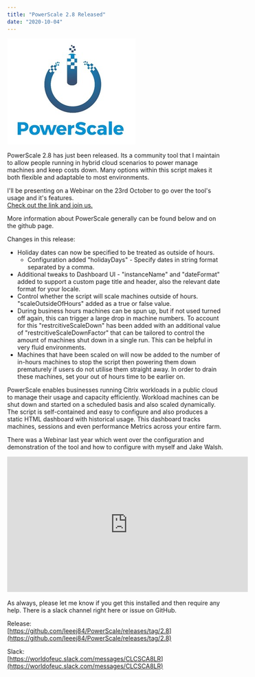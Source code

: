 ```yaml
---
title: "PowerScale 2.8 Released"
date: "2020-10-04"
---
```


![](images/053019_2115_CommunityPr1.jpg)

PowerScale 2.8 has just been released. Its a community tool that I maintain to allow people running in hybrid cloud scenarios to power manage machines and keep costs down. Many options within this script makes it both flexible and adaptable to most environments.

I'll be presenting on a Webinar on the 23rd October to go over the tool's usage and it's features.  
[Check out the link and join us.](https://www.mycugc.org/events/event-description?CalendarEventKey=b1cce94a-3bd3-4ba4-a062-3e29ba9920d6&Home=%2fevents%2fcalendar)

More information about PowerScale generally can be found below and on the github page.

Changes in this release:

- Holiday dates can now be specified to be treated as outside of hours.
    - Configuration added "holidayDays" - Specify dates in string format separated by a comma.
- Additional tweaks to Dashboard UI - "instanceName" and "dateFormat" added to support a custom page title and header, also the relevant date format for your locale.
- Control whether the script will scale machines outside of hours. "scaleOutsideOfHours" added as a true or false value.
- During business hours machines can be spun up, but if not used turned off again, this can trigger a large drop in machine numbers. To account for this "restrcitiveScaleDown" has been added with an additional value of "restrcitiveScaleDownFactor" that can be tailored to control the amount of machines shut down in a single run. This can be helpful in very fluid environments.
- Machines that have been scaled on will now be added to the number of in-hours machines to stop the script then powering them down prematurely if users do not utilise them straight away. In order to drain these machines, set your out of hours time to be earlier on.

PowerScale enables businesses running Citrix workloads in a public cloud to manage their usage and capacity efficiently. Workload machines can be shut down and started on a scheduled basis and also scaled dynamically.  
The script is self-contained and easy to configure and also produces a static HTML dashboard with historical usage. This dashboard tracks machines, sessions and even performance Metrics across your entire farm.  
  
There was a Webinar last year which went over the configuration and demonstration of the tool and how to configure with myself and Jake Walsh.

<iframe width="560" height="315" src="https://www.youtube.com/embed/ThvEwn1SMFM" title="YouTube video player" frameborder="0" allow="accelerometer; autoplay; clipboard-write; encrypted-media; gyroscope; picture-in-picture; web-share" allowfullscreen></iframe>

As always, please let me know if you get this installed and then require any help. There is a slack channel right here or issue on GitHub.

Release:  
[https://github.com/leeej84/PowerScale/releases/tag/2.8](https://github.com/leeej84/PowerScale/releases/tag/2.8)

Slack:  
[https://worldofeuc.slack.com/messages/CLCSCA8LR](https://worldofeuc.slack.com/messages/CLCSCA8LR)
